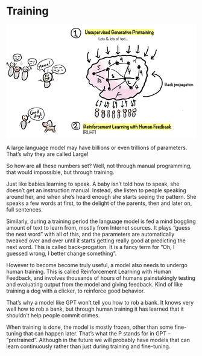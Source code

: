 # Training

![](../.gitbook/assets/050-training.png)

A large language model may have billions or even trillions of parameters. That’s why they are called Large!

So how are all these numbers set? Well, not through manual programming, that would impossible, but through training.

Just like babies learning to speak. A baby isn’t told how to speak, she doesn’t get an instruction manual. Instead, she listen to people speaking around her, and when she’s heard enough she starts seeing the pattern. She speaks a few words at first, to the delight of the parents, then and later on, full sentences.

Similarly, during a training period the language model is fed a mind boggling amount of text to learn from, mostly from Internet sources. It plays “guess the next word” with all of this, and the parameters are automatically tweaked over and over until it starts getting really good at predicting the next word. This is called back-progation. It is a fancy term for “Oh, I guessed wrong, I better change something”.

However to become become truly useful, a model also needs to undergo human training. This is called Reinforcement Learning with Human Feedback, and involves thousands of hours of humans painstakingly testing and evaluating output from the model and giving feedback. Kind of like training a dog with a clicker, to reinforce good behavior.

That’s why a model like GPT won’t tell you how to rob a bank. It knows very well how to rob a bank, but through human training it has learned that it shouldn’t help people commit crimes.

When training is done, the model is mostly frozen, other than some fine-tuning that can happen later. That’s what the P stands for in GPT – “pretrained”. Although in the future we will probably have models that can learn continuously rather than just during training and fine-tuning.
